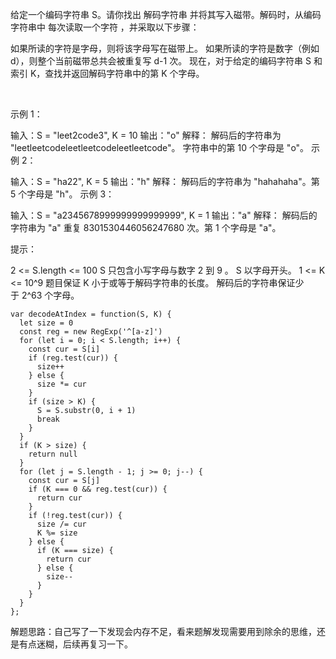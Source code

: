 给定一个编码字符串 S。请你找出 解码字符串 并将其写入磁带。解码时，从编码字符串中 每次读取一个字符 ，并采取以下步骤：

如果所读的字符是字母，则将该字母写在磁带上。
如果所读的字符是数字（例如 d），则整个当前磁带总共会被重复写 d-1 次。
现在，对于给定的编码字符串 S 和索引 K，查找并返回解码字符串中的第 K 个字母。

 

示例 1：

输入：S = "leet2code3", K = 10
输出："o"
解释：
解码后的字符串为 "leetleetcodeleetleetcodeleetleetcode"。
字符串中的第 10 个字母是 "o"。
示例 2：

输入：S = "ha22", K = 5
输出："h"
解释：
解码后的字符串为 "hahahaha"。第 5 个字母是 "h"。
示例 3：

输入：S = "a2345678999999999999999", K = 1
输出："a"
解释：
解码后的字符串为 "a" 重复 8301530446056247680 次。第 1 个字母是 "a"。
 

提示：

2 <= S.length <= 100
S 只包含小写字母与数字 2 到 9 。
S 以字母开头。
1 <= K <= 10^9
题目保证 K 小于或等于解码字符串的长度。
解码后的字符串保证少于 2^63 个字母。

```
var decodeAtIndex = function(S, K) {
  let size = 0
  const reg = new RegExp('^[a-z]')
  for (let i = 0; i < S.length; i++) {
    const cur = S[i]
    if (reg.test(cur)) {
      size++
    } else {
      size *= cur
    }
    if (size > K) {
      S = S.substr(0, i + 1)
      break
    }
  }
  if (K > size) {
    return null
  }
  for (let j = S.length - 1; j >= 0; j--) {
    const cur = S[j]
    if (K === 0 && reg.test(cur)) {
      return cur
    }
    if (!reg.test(cur)) {
      size /= cur
      K %= size
    } else {
      if (K === size) {
        return cur
      } else {
        size--
      }
    }
  }
};
```

解题思路：自己写了一下发现会内存不足，看来题解发现需要用到除余的思维，还是有点迷糊，后续再复习一下。